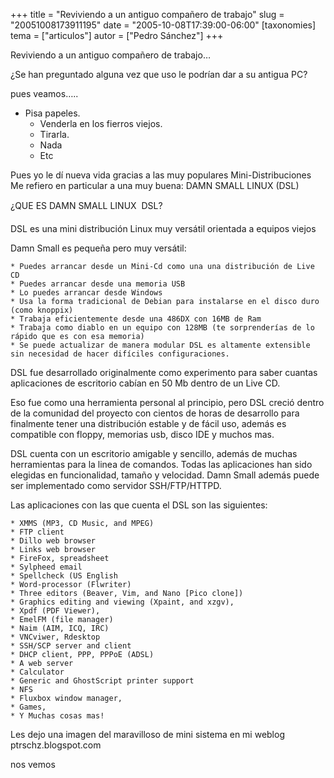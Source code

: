 +++
title = "Reviviendo a un antiguo compañero de trabajo"
slug = "20051008173911195"
date = "2005-10-08T17:39:00-06:00"
[taxonomies]
tema = ["articulos"]
autor = ["Pedro Sánchez"]
+++

Reviviendo a un antiguo compañero de trabajo…

¿Se han preguntado alguna vez que uso le podrían dar a su antigua PC?

pues veamos…..

<!-- more -->
- Pisa papeles.
  - Venderla en los fierros viejos.
  - Tirarla.
  - Nada
  - Etc

Pues yo le dí nueva vida gracias a las muy populares Mini-Distribuciones
Me refiero en particular a una muy buena: DAMN SMALL LINUX (DSL)

¿QUE ES DAMN SMALL LINUX  DSL?

DSL es una mini distribución Linux muy versátil orientada a equipos
viejos

Damn Small es pequeña pero muy versátil:

    * Puedes arrancar desde un Mini-Cd como una una distribución de Live CD
    * Puedes arrancar desde una memoria USB
    * Lo puedes arrancar desde Windows
    * Usa la forma tradicional de Debian para instalarse en el disco duro (como knoppix)
    * Trabaja eficientemente desde una 486DX con 16MB de Ram
    * Trabaja como diablo en un equipo con 128MB (te sorprenderías de lo rápido que es con esa memoria)
    * Se puede actualizar de manera modular DSL es altamente extensible sin necesidad de hacer difíciles configuraciones.

DSL fue desarrollado originalmente como experimento para saber cuantas
aplicaciones de escritorio cabían en 50 Mb dentro de un Live CD.

Eso fue como una herramienta personal al principio, pero DSL creció
dentro de la comunidad del proyecto con cientos de horas de desarrollo
para finalmente tener una distribución estable y de fácil uso, además es
compatible con floppy, memorias usb, disco IDE y muchos mas.

DSL cuenta con un escritorio amigable y sencillo, además de muchas
herramientas para la linea de comandos. Todas las aplicaciones han sido
elegidas en funcionalidad, tamaño y velocidad. Damn Small además puede
ser implementado como servidor SSH/FTP/HTTPD.

Las aplicaciones con las que cuenta el DSL son las siguientes:

    * XMMS (MP3, CD Music, and MPEG)
    * FTP client
    * Dillo web browser
    * Links web browser
    * FireFox, spreadsheet
    * Sylpheed email
    * Spellcheck (US English
    * Word-processor (Flwriter)
    * Three editors (Beaver, Vim, and Nano [Pico clone])
    * Graphics editing and viewing (Xpaint, and xzgv),
    * Xpdf (PDF Viewer),
    * EmelFM (file manager)
    * Naim (AIM, ICQ, IRC)
    * VNCviwer, Rdesktop
    * SSH/SCP server and client
    * DHCP client, PPP, PPPoE (ADSL)
    * A web server
    * Calculator
    * Generic and GhostScript printer support
    * NFS
    * Fluxbox window manager,
    * Games,
    * Y Muchas cosas mas!

Les dejo una imagen del maravilloso de mini sistema en mi weblog
ptrschz.blogspot.com

nos vemos
